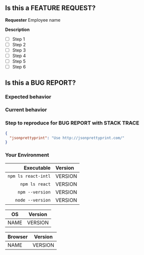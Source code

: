 <!-- Thank you so much for filing this issue! Please provide the detail about your problem! -->

## Is this a FEATURE REQUEST?

**Requester**
Employee name

**Description**

* [ ] Step 1
* [ ] Step 2
* [ ] Step 3
* [ ] Step 4
* [ ] Step 5
* [ ] Step 6

<!-- Use labels to label it as  “Feature”, “Bug”, “Question”, “Wont fix”, “Enhancement”, “Invalid”, “Duplicate” -->

## Is this a BUG REPORT?
<!--
If this is a BUG REPORT, please:

  - Before file an issue, please verify it is a bug for react-intl not **intl.js polyfill** and **Unicode CLDR**.
  - Fill in as much of the template below as you can. If you leave out information, we can't help you as well.
-->

### Expected behavior
<!-- Please describe the behavior you expected. -->

### Current behavior
<!-- Please describe what happens instead of your expected behavior. -->

### Step to reproduce for BUG REPORT with STACK TRACE
```json
{
  "jsonprettyprint": "Use http://jsonprettyprint.com/"
}
```
<!-- Please describe steps to reproduce this bug as minimally and precisely as possible.

For example:
- minimum example code
- set of steps to reproduce
-->

### Your Environment
<!-- Please describe your environment information. -->
<!-- Please describe your OS and browser information if your problem occurs on a specific OS or browser. -->

| Executable | Version |
| ---: | :--- |
| `npm ls react-intl` | VERSION |
| `npm ls react` | VERSION |
| `npm --version` | VERSION |
| `node --version` | VERSION |

| OS | Version |
| --- | --- |
| NAME | VERSION |
<!-- For example:
| macOS Sierra | 10.12.3 |
| Windows 10 | 1607 |
| Ubuntu | 16.10 |
-->

| Browser | Version |
| --- | --- |
| NAME | VERSION |
<!-- For example:
| Chrome | 61.0.3163.71 |
| Safari | 10.1.2 |
| Firefox | 52.0 |
-->
